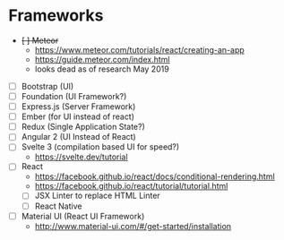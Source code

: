 # Frameworks

 - ~~[ ] Meteor~~
   - https://www.meteor.com/tutorials/react/creating-an-app  
   - https://guide.meteor.com/index.html  
   - looks dead as of research May 2019
 - [ ] Bootstrap (UI)
 - [ ] Foundation (UI Framework?)
 - [ ] Express.js (Server Framework)
 - [ ] Ember (for UI instead of react)
 - [ ] Redux (Single Application State?)
 - [ ] Angular 2  (UI Instead of React) 
 - [ ] Svelte 3 (compilation based UI for speed?)
   - https://svelte.dev/tutorial
 - [ ] React  
   - https://facebook.github.io/react/docs/conditional-rendering.html  
   - https://facebook.github.io/react/tutorial/tutorial.html  
   - [ ] JSX Linter to replace HTML Linter
   - [ ] React Native  
 - [ ] Material UI  (React UI Framework)
   - http://www.material-ui.com/#/get-started/installation   
